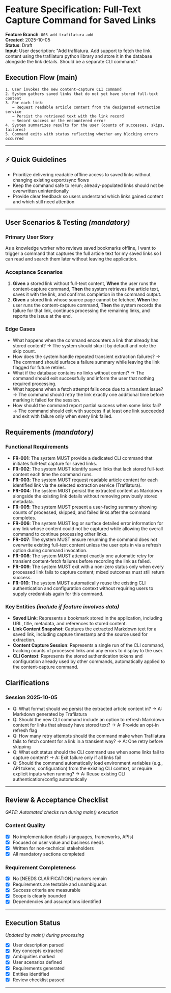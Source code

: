 # Feature Specification: Full-Text Capture Command for Saved Links

**Feature Branch**: `003-add-trafilatura-add`  
**Created**: 2025-10-05  
**Status**: Draft  
**Input**: User description: "Add trafilatura. Add support to fetch the link content using the trafilatura python library and store it in the database alongside the link details. Should be a separate CLI command."

## Execution Flow (main)
```
1. User invokes the new content-capture CLI command
2. System gathers saved links that do not yet have stored full-text content
3. For each link:
   → Request readable article content from the designated extraction service
   → Persist the retrieved text with the link record
   → Record success or the encountered error
4. System summarizes results for the user (counts of successes, skips, failures)
5. Command exits with status reflecting whether any blocking errors occurred
```

---

## ⚡ Quick Guidelines
- Prioritize delivering readable offline access to saved links without changing existing export/sync flows
- Keep the command safe to rerun; already-populated links should not be overwritten unintentionally
- Provide clear feedback so users understand which links gained content and which still need attention

---

## User Scenarios & Testing *(mandatory)*

### Primary User Story
As a knowledge worker who reviews saved bookmarks offline, I want to trigger a command that captures the full article text for my saved links so I can read and search them later without leaving the application.

### Acceptance Scenarios
1. **Given** a stored link without full-text content, **When** the user runs the content-capture command, **Then** the system retrieves the article text, saves it with the link, and confirms completion in the command output.
2. **Given** a stored link whose source page cannot be fetched, **When** the user runs the content-capture command, **Then** the system records the failure for that link, continues processing the remaining links, and reports the issue at the end.

### Edge Cases
- What happens when the command encounters a link that already has stored content? → The system should skip it by default and note the skip count.
- How does the system handle repeated transient extraction failures? → The command should surface a failure summary while leaving the link flagged for future retries.
- What if the database contains no links without content? → The command should exit successfully and inform the user that nothing required processing.
- What happens when a fetch attempt fails once due to a transient issue? → The command should retry the link exactly one additional time before marking it failed for the session.
- How should the command report partial success when some links fail? → The command should exit with success if at least one link succeeded and exit with failure only when every link failed.

## Requirements *(mandatory)*

### Functional Requirements
- **FR-001**: The system MUST provide a dedicated CLI command that initiates full-text capture for saved links.
- **FR-002**: The system MUST identify saved links that lack stored full-text content each time the command runs.
- **FR-003**: The system MUST request readable article content for each identified link via the selected extraction service (Trafilatura).
- **FR-004**: The system MUST persist the extracted content as Markdown alongside the existing link details without removing previously stored metadata.
- **FR-005**: The system MUST present a user-facing summary showing counts of processed, skipped, and failed links after the command completes.
- **FR-006**: The system MUST log or surface detailed error information for any link whose content could not be captured while allowing the overall command to continue processing other links.
- **FR-007**: The system MUST ensure rerunning the command does not overwrite existing full-text content unless the user opts in via a refresh option during command invocation.
- **FR-008**: The system MUST attempt exactly one automatic retry for transient content-fetch failures before recording the link as failed.
- **FR-009**: The system MUST exit with a non-zero status only when every processed link fails to capture content; mixed outcomes must still return success.
- **FR-010**: The system MUST automatically reuse the existing CLI authentication and configuration context without requiring users to supply credentials again for this command.

### Key Entities *(include if feature involves data)*
- **Saved Link**: Represents a bookmark stored in the application, including URL, title, metadata, and references to stored content.
- **Link Content Snapshot**: Captures the extracted Markdown text for a saved link, including capture timestamp and the source used for extraction.
- **Content Capture Session**: Represents a single run of the CLI command, tracking counts of processed links and any errors to display to the user.
- **CLI Context**: Represents the stored authentication tokens and configuration already used by other commands, automatically applied to the content-capture command.

## Clarifications

### Session 2025-10-05
- Q: What format should we persist the extracted article content in? → A: Markdown generated by Trafilatura
- Q: Should the new CLI command include an option to refresh Markdown content for links that already have stored text? → A: Provide an opt-in refresh flag
- Q: How many retry attempts should the command make when Trafilatura fails to fetch content for a link in a transient way? → A: One retry before skipping
- Q: What exit status should the CLI command use when some links fail to capture content? → A: Exit failure only if all links fail
- Q: Should the command automatically load environment variables (e.g., API tokens, configuration) from the existing CLI context, or require explicit inputs when running? → A: Reuse existing CLI authentication/config automatically

---

## Review & Acceptance Checklist
*GATE: Automated checks run during main() execution*

### Content Quality
- [x] No implementation details (languages, frameworks, APIs)
- [x] Focused on user value and business needs
- [x] Written for non-technical stakeholders
- [x] All mandatory sections completed

### Requirement Completeness
- [x] No [NEEDS CLARIFICATION] markers remain
- [x] Requirements are testable and unambiguous  
- [x] Success criteria are measurable
- [x] Scope is clearly bounded
- [x] Dependencies and assumptions identified

---

## Execution Status
*Updated by main() during processing*

- [x] User description parsed
- [x] Key concepts extracted
- [x] Ambiguities marked
- [x] User scenarios defined
- [x] Requirements generated
- [x] Entities identified
- [x] Review checklist passed

---
